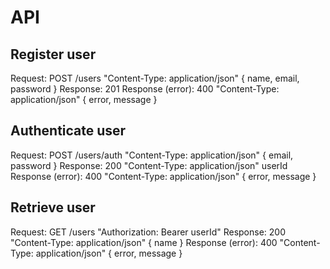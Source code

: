 # API

## Register user

Request: POST /users "Content-Type: application/json" { name, email, password }
Response: 201
Response (error): 400 "Content-Type: application/json" { error, message }

## Authenticate user

Request: POST /users/auth "Content-Type: application/json" { email, password }
Response: 200 "Content-Type: application/json" userId
Response (error): 400 "Content-Type: application/json" { error, message }

## Retrieve user

Request: GET /users "Authorization: Bearer userId"
Response: 200 "Content-Type: application/json" { name }
Response (error): 400 "Content-Type: application/json" { error, message }
